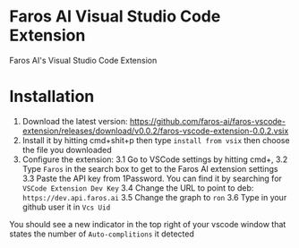 # Faros AI Visual Studio Code Extension

Faros AI's Visual Studio Code Extension

# Installation
1. Download the latest version: https://github.com/faros-ai/faros-vscode-extension/releases/download/v0.0.2/faros-vscode-extension-0.0.2.vsix
2. Install it by hitting cmd+shit+p then type `install from vsix` then choose the file you downloaded
3. Configure the extension:
3.1 Go to VSCode settings by hitting cmd+,
3.2 Type `Faros` in the search box to get to the Faros AI extension settings
3.3 Paste the API key from 1Password. You can find it by searching for `VSCode Extension Dev Key`
3.4 Change the URL to point to deb: `https://dev.api.faros.ai`
3.5 Change the graph to `ron`
3.6 Type in your github user it in `Vcs Uid`

You should see a new indicator in the top right of your vscode window that states the number of `Auto-complitions` it detected